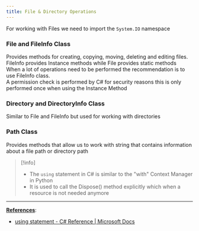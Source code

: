 ```yaml
---
title: File & Directory Operations
---
```


For working with Files we need to import the `System.IO` namespace

### File and FileInfo Class

Provides methods for creating, copying, moving, deleting and editing files.  
FileInfo provides Instance methods while File provides static methods  
When a lot of operations need to be performed the recommendation is to use FileInfo class.  
A permission check is performed by C# for security reasons this is only performed once when using the Instance Method

### Directory and DirectoryInfo Class

Similar to File and FileInfo but used for working with directories

### Path Class

Provides methods that allow us to work with string that contains information about a file path or directory path

 > [!info]
 > * The `using` statement in C# is similar to the "with" Context Manager in Python
 > * It is used to call the Dispose() method explicitly which when a resource is not needed anymore

---

**<u>References</u>**:

* [using statement - C# Reference | Microsoft Docs](https://docs.microsoft.com/en-us/dotnet/csharp/language-reference/keywords/using-statement)